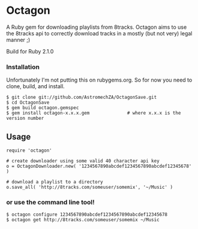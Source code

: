 # Octagon
A Ruby gem for downloading playlists from 8tracks. Octagon aims to use the 8tracks api to correctly download tracks in a mostly (but not very) legal manner ;)

Build for Ruby 2.1.0

### Installation
Unfortunately I'm not putting this on rubygems.org. So for now you need to clone, build, and install.

    $ git clone git://github.com/AstromechZA/OctagonSave.git
    $ cd OctagonSave
    $ gem build octagon.gemspec
    $ gem install octagon-x.x.x.gem              # where x.x.x is the version number

## Usage

    require 'octagon'

    # create downloader using some valid 40 character api key
    o = OctagonDownloader.new( '1234567890abcdef1234567890abcdef12345678' )
    
    # download a playlist to a directory
    o.save_all( 'http://8tracks.com/someuser/somemix', '~/Music' )

### or use the command line tool!
    $ octagon configure 1234567890abcdef1234567890abcdef12345678
    $ octagon get http://8tracks.com/someuser/somemix ~/Music
